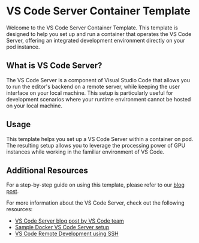 # VS Code Server Container Template

Welcome to the VS Code Server Container Template. This template is designed to help you set up and run a container that operates the VS Code Server, offering an integrated development environment directly on your pod instance.

## What is VS Code Server?

The VS Code Server is a component of Visual Studio Code that allows you to run the editor's backend on a remote server, while keeping the user interface on your local machine. This setup is particularly useful for development scenarios where your runtime environment cannot be hosted on your local machine.

## Usage

This template helps you set up a VS Code Server within a container on pod. The resulting setup allows you to leverage the processing power of GPU instances while working in the familiar environment of VS Code.

## Additional Resources

For a step-by-step guide on using this template, please refer to our [blog post](https://blog.runpod.io/visual-studio-code-vs-code-remote/).

For more information about the VS Code Server, check out the following resources:

- [VS Code Server blog post by VS Code team](https://code.visualstudio.com/blogs/2022/07/07/vscode-server)
- [Sample Docker VS Code Server setup](https://github.com/ahmadnassri/docker-vscode-server/tree/a4666b6ab70a7761917dd3cb61eb1f6b1383b347)
- [VS Code Remote Development using SSH](https://code.visualstudio.com/docs/remote/tunnels#_getting-started)
